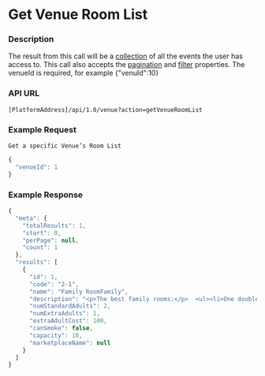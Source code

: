 # Get Venue Room List

### Description

The result from this call will be a [collection](../interpreting-the-response/collections.md) of all the events the user has access to. This call also accepts the [pagination](../interpreting-the-response/pagination.md) and [filter](../interpreting-the-response/filtering.md) properties. The venueId is required, for example {"venuId":10}

### API URL

`[PlatformAddress]/api/1.0/venue?action=getVenueRoomList`

### Example Request

`Get a specific Venue’s Room List`

```javascript
{
  "venueId": 1
}
```

### Example Response

```javascript
{
  "meta": {
    "totalResults": 1,
    "start": 0,
    "perPage": null,
    "count": 1
  },
  "results": [
    {
      "id": 1,
      "code": "2-1",
      "name": "Family RoomFamily",
      "description": "<p>The best family rooms:</p>  <ul><li>One double bed</li>  <li>Two child beds</li>  <li>Sitting area</li>  <li>Balcony</li> </ul>",
      "numStandardAdults": 2,
      "numExtraAdults": 1,
      "extraAdultCost": 100,
      "canSmoke": false,
      "capacity": 10,
      "marketplaceName": null
    }
  ]
}
```

